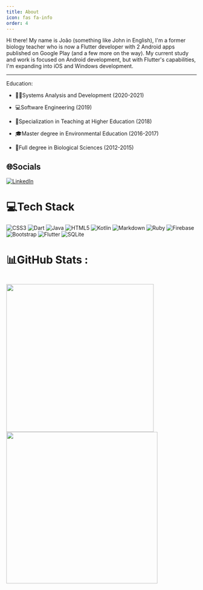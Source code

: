 ```yaml
---
title: About
icon: fas fa-info
order: 4
---
```


Hi there! My name is João (something like John in English), I'm a former biology teacher who is now a Flutter developer with 2 Android apps published on Google Play (and a few more on the way). My current study and work is focused on Android development, but with Flutter's capabilities, I'm expanding into iOS and Windows development.

---

Education:

* :man_technologist:Systems Analysis and Development (2020-2021)

* :computer:Software Engineering (2019)

* :school:Specialization in Teaching at Higher Education (2018)

* :mortar_board:Master degree in Environmental Education (2016-2017)

* :leaves:Full degree in Biological Sciences (2012-2015)

## 🌐Socials
[![LinkedIn](https://img.shields.io/badge/LinkedIn-%230077B5.svg?logo=linkedin&logoColor=white)](https://linkedin.com/in/joaoffnogueira) 

# 💻Tech Stack
![CSS3](https://img.shields.io/badge/css3-%231572B6.svg?style=for-the-badge&logo=css3&logoColor=white) ![Dart](https://img.shields.io/badge/dart-%230175C2.svg?style=for-the-badge&logo=dart&logoColor=white) ![Java](https://img.shields.io/badge/java-%23ED8B00.svg?style=for-the-badge&logo=java&logoColor=white) ![HTML5](https://img.shields.io/badge/html5-%23E34F26.svg?style=for-the-badge&logo=html5&logoColor=white) ![Kotlin](https://img.shields.io/badge/kotlin-%230095D5.svg?style=for-the-badge&logo=kotlin&logoColor=white) ![Markdown](https://img.shields.io/badge/markdown-%23000000.svg?style=for-the-badge&logo=markdown&logoColor=white) ![Ruby](https://img.shields.io/badge/ruby-%23CC342D.svg?style=for-the-badge&logo=ruby&logoColor=white) ![Firebase](https://img.shields.io/badge/firebase-%23039BE5.svg?style=for-the-badge&logo=firebase) ![Bootstrap](https://img.shields.io/badge/bootstrap-%23563D7C.svg?style=for-the-badge&logo=bootstrap&logoColor=white) ![Flutter](https://img.shields.io/badge/Flutter-%2302569B.svg?style=for-the-badge&logo=Flutter&logoColor=white) ![SQLite](https://img.shields.io/badge/sqlite-%2307405e.svg?style=for-the-badge&logo=sqlite&logoColor=white)

# 📊GitHub Stats :

<div style="display: inline_block"><br>
    <a href="https://github.com/joaoffnogueira">
    <img width="390px" align="left" src="https://github-readme-stats.vercel.app/api/top-langs/?username=joaoffnogueira&hide=html,scss,javascript&layout=compact&theme=midnight-purple" />
    <img width="400px" align="left" src="https://github-readme-stats.vercel.app/api?username=joaoffnogueira&theme=midnight-purple&show_icons=true"/>
</div> 
